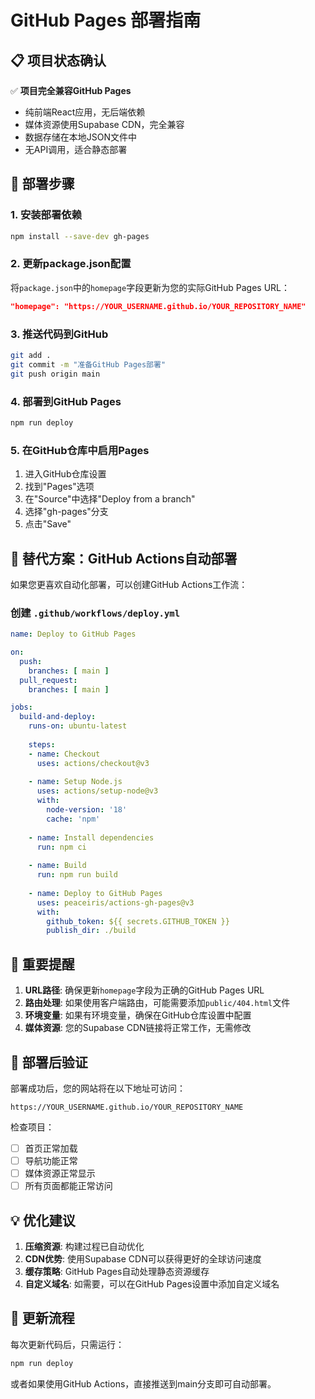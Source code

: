 # GitHub Pages 部署指南

## 📋 项目状态确认

✅ **项目完全兼容GitHub Pages**
- 纯前端React应用，无后端依赖
- 媒体资源使用Supabase CDN，完全兼容
- 数据存储在本地JSON文件中
- 无API调用，适合静态部署

## 🚀 部署步骤

### 1. 安装部署依赖
```bash
npm install --save-dev gh-pages
```

### 2. 更新package.json配置
将`package.json`中的`homepage`字段更新为您的实际GitHub Pages URL：
```json
"homepage": "https://YOUR_USERNAME.github.io/YOUR_REPOSITORY_NAME"
```

### 3. 推送代码到GitHub
```bash
git add .
git commit -m "准备GitHub Pages部署"
git push origin main
```

### 4. 部署到GitHub Pages
```bash
npm run deploy
```

### 5. 在GitHub仓库中启用Pages
1. 进入GitHub仓库设置
2. 找到"Pages"选项
3. 在"Source"中选择"Deploy from a branch"
4. 选择"gh-pages"分支
5. 点击"Save"

## 🔧 替代方案：GitHub Actions自动部署

如果您更喜欢自动化部署，可以创建GitHub Actions工作流：

### 创建 `.github/workflows/deploy.yml`
```yaml
name: Deploy to GitHub Pages

on:
  push:
    branches: [ main ]
  pull_request:
    branches: [ main ]

jobs:
  build-and-deploy:
    runs-on: ubuntu-latest
    
    steps:
    - name: Checkout
      uses: actions/checkout@v3
      
    - name: Setup Node.js
      uses: actions/setup-node@v3
      with:
        node-version: '18'
        cache: 'npm'
        
    - name: Install dependencies
      run: npm ci
      
    - name: Build
      run: npm run build
      
    - name: Deploy to GitHub Pages
      uses: peaceiris/actions-gh-pages@v3
      with:
        github_token: ${{ secrets.GITHUB_TOKEN }}
        publish_dir: ./build
```

## 📝 重要提醒

1. **URL路径**: 确保更新`homepage`字段为正确的GitHub Pages URL
2. **路由处理**: 如果使用客户端路由，可能需要添加`public/404.html`文件
3. **环境变量**: 如果有环境变量，确保在GitHub仓库设置中配置
4. **媒体资源**: 您的Supabase CDN链接将正常工作，无需修改

## 🎯 部署后验证

部署成功后，您的网站将在以下地址可访问：
```
https://YOUR_USERNAME.github.io/YOUR_REPOSITORY_NAME
```

检查项目：
- [ ] 首页正常加载
- [ ] 导航功能正常
- [ ] 媒体资源正常显示
- [ ] 所有页面都能正常访问

## 💡 优化建议

1. **压缩资源**: 构建过程已自动优化
2. **CDN优势**: 使用Supabase CDN可以获得更好的全球访问速度
3. **缓存策略**: GitHub Pages自动处理静态资源缓存
4. **自定义域名**: 如需要，可以在GitHub Pages设置中添加自定义域名

## 🔄 更新流程

每次更新代码后，只需运行：
```bash
npm run deploy
```

或者如果使用GitHub Actions，直接推送到main分支即可自动部署。 